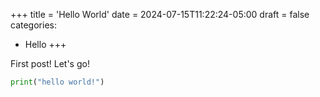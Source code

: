 +++
title = 'Hello World'
date = 2024-07-15T11:22:24-05:00
draft = false
categories:
  - Hello
+++

First post!  Let's go!

```python
print("hello world!")
```